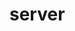 # server
<!-- [START BADGES] -->
<!-- Please keep comment here to allow auto update -->

<!-- [END BADGES] -->
